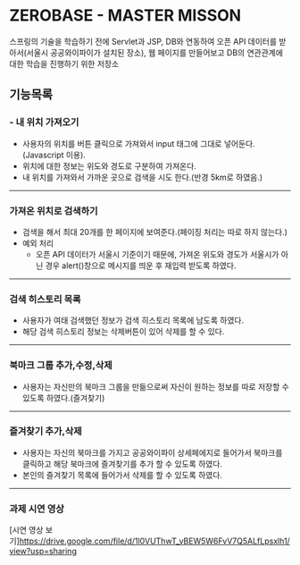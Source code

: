 # ZEROBASE - MASTER MISSON
스프링의 기술을 학습하기 전에 Servlet과 JSP, DB와 연동하여 오픈 API 데이터를 받아서(서울시 공공와이파이가 설치된 장소), 웹 페이지를 만들어보고 DB의 연관관계에 대한 학습을 진행하기 위한 저장소

## 기능목록
### - 내 위치 가져오기
- 사용자의 위치를 버튼 클릭으로 가져와서 input 태그에 그대로 넣어둔다.(Javascript 이용).
- 위치에 대한 정보는 위도와 경도로 구분하여 가져온다.
- 내 위치를 가져와서 가까운 곳으로 검색을 시도 한다.(반경 5km로 하였음.)
___


### 가져온 위치로 검색하기
- 검색을 해서 최대 20개를 한 페이지에 보여준다.(페이징 처리는 따로 하지 않는다.)
- 예외 처리
    - 오픈 API 데이터가 서울시 기준이기 때문에, 가져온 위도와 경도가 서울시가 아닌 경우 alert()창으로 메시지를 띄운 후 재입력 받도록 하였다.
___

### 검색 히스토리 목록
- 사용자가 여태 검색했던 정보가 검색 히스토리 목록에 남도록 하였다.
- 해당 검색 히스토리 정보는 삭제버튼이 있어 삭제를 할 수 있다.
___


### 북마크 그룹 추가,수정,삭제
- 사용자는 자신만의 북마크 그룹을 만듦으로써 자신이 원하는 정보를 따로 저장할 수 있도록 하였다.(즐겨찾기)

___


### 즐겨찾기 추가,삭제
- 사용자는 자신의 북마크를 가지고 공공와이파이 상세페에지로 들어가서 북마크를 클릭하고 해당 북마크에 즐겨찾기를 추가 할 수 있도록 하였다.
- 본인의 즐겨찾기 목록에 들어가서 삭제를 할 수 있도록 하였다.

---

### 과제 시연 영상
[시연 영상 보기]https://drive.google.com/file/d/1l0VUThwT_vBEW5W6FvV7Q5ALfLpsxlh1/view?usp=sharing